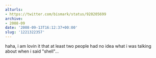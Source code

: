 ```yaml
---
alturls:
- https://twitter.com/bismark/status/920205699
archive:
- 2008-09
date: '2008-09-13T16:12:37+00:00'
slug: '1221322357'
---
```


haha, i am lovin it that at least two people had no idea what i was talking about when i said "shell"...

